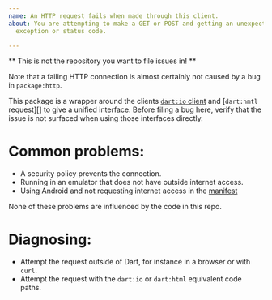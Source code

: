 ```yaml
---
name: An HTTP request fails when made through this client.
about: You are attempting to make a GET or POST and getting an unexpected
  exception or status code.

---
```


** This is not the repository you want to file issues in! **

Note that a failing HTTP connection is almost certainly not caused by a bug in
`package:http`.

This package is a wrapper around the clients [`dart:io` client][] and
[`dart:hmtl` request][] to give a unified interface. Before filing a bug here,
verify that the issue is not surfaced when using those interfaces directly.

[`dart:io` client]: https://api.dartlang.org/stable/dart-io/HttpClient-class.html
[`dart:html` request]: https://api.dartlang.org/stable/dart-html/HttpRequest-class.html

# Common problems:

- A security policy prevents the connection.
- Running in an emulator that does not have outside internet access.
- Using Android and not requesting internet access in the [manifest][]

[manifest]: https://github.com/flutter/flutter/issues/29688


None of these problems are influenced by the code in this repo.

# Diagnosing:

- Attempt the request outside of Dart, for instance in a browser or with `curl`.
- Attempt the request with the `dart:io` or `dart:html` equivalent code paths.
